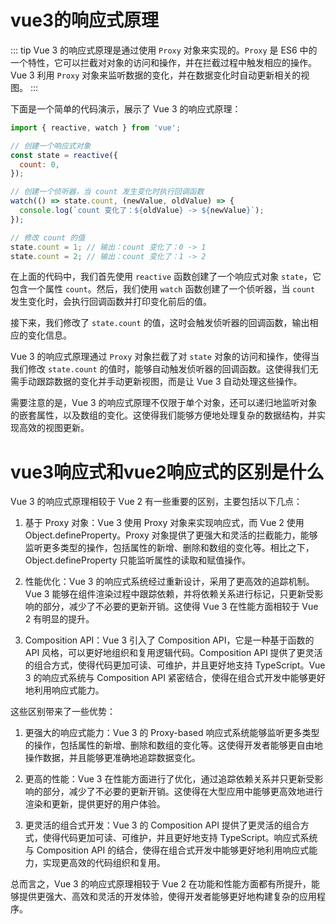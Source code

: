 # vue3的响应式原理
::: tip
Vue 3 的响应式原理是通过使用 `Proxy` 对象来实现的。`Proxy` 是 ES6 中的一个特性，它可以拦截对对象的访问和操作，并在拦截过程中触发相应的操作。Vue 3 利用 `Proxy` 对象来监听数据的变化，并在数据变化时自动更新相关的视图。
:::

下面是一个简单的代码演示，展示了 Vue 3 的响应式原理：

```javascript
import { reactive, watch } from 'vue';

// 创建一个响应式对象
const state = reactive({
  count: 0,
});

// 创建一个侦听器，当 count 发生变化时执行回调函数
watch(() => state.count, (newValue, oldValue) => {
  console.log(`count 变化了：${oldValue} -> ${newValue}`);
});

// 修改 count 的值
state.count = 1; // 输出：count 变化了：0 -> 1
state.count = 2; // 输出：count 变化了：1 -> 2
```

在上面的代码中，我们首先使用 `reactive` 函数创建了一个响应式对象 `state`，它包含一个属性 `count`。然后，我们使用 `watch` 函数创建了一个侦听器，当 `count` 发生变化时，会执行回调函数并打印变化前后的值。

接下来，我们修改了 `state.count` 的值，这时会触发侦听器的回调函数，输出相应的变化信息。

Vue 3 的响应式原理通过 `Proxy` 对象拦截了对 `state` 对象的访问和操作，使得当我们修改 `state.count` 的值时，能够自动触发侦听器的回调函数。这使得我们无需手动跟踪数据的变化并手动更新视图，而是让 Vue 3 自动处理这些操作。

需要注意的是，Vue 3 的响应式原理不仅限于单个对象，还可以递归地监听对象的嵌套属性，以及数组的变化。这使得我们能够方便地处理复杂的数据结构，并实现高效的视图更新。

# vue3响应式和vue2响应式的区别是什么
Vue 3 的响应式原理相较于 Vue 2 有一些重要的区别，主要包括以下几点：

1. 基于 Proxy 对象：Vue 3 使用 Proxy 对象来实现响应式，而 Vue 2 使用 Object.defineProperty。Proxy 对象提供了更强大和灵活的拦截能力，能够监听更多类型的操作，包括属性的新增、删除和数组的变化等。相比之下，Object.defineProperty 只能监听属性的读取和赋值操作。

2. 性能优化：Vue 3 的响应式系统经过重新设计，采用了更高效的追踪机制。Vue 3 能够在组件渲染过程中跟踪依赖，并将依赖关系进行标记，只更新受影响的部分，减少了不必要的更新开销。这使得 Vue 3 在性能方面相较于 Vue 2 有明显的提升。

3. Composition API：Vue 3 引入了 Composition API，它是一种基于函数的 API 风格，可以更好地组织和复用逻辑代码。Composition API 提供了更灵活的组合方式，使得代码更加可读、可维护，并且更好地支持 TypeScript。Vue 3 的响应式系统与 Composition API 紧密结合，使得在组合式开发中能够更好地利用响应式能力。

这些区别带来了一些优势：

1. 更强大的响应式能力：Vue 3 的 Proxy-based 响应式系统能够监听更多类型的操作，包括属性的新增、删除和数组的变化等。这使得开发者能够更自由地操作数据，并且能够更准确地追踪数据变化。

2. 更高的性能：Vue 3 在性能方面进行了优化，通过追踪依赖关系并只更新受影响的部分，减少了不必要的更新开销。这使得在大型应用中能够更高效地进行渲染和更新，提供更好的用户体验。

3. 更灵活的组合式开发：Vue 3 的 Composition API 提供了更灵活的组合方式，使得代码更加可读、可维护，并且更好地支持 TypeScript。响应式系统与 Composition API 的结合，使得在组合式开发中能够更好地利用响应式能力，实现更高效的代码组织和复用。

总而言之，Vue 3 的响应式原理相较于 Vue 2 在功能和性能方面都有所提升，能够提供更强大、高效和灵活的开发体验，使得开发者能够更好地构建复杂的应用程序。
